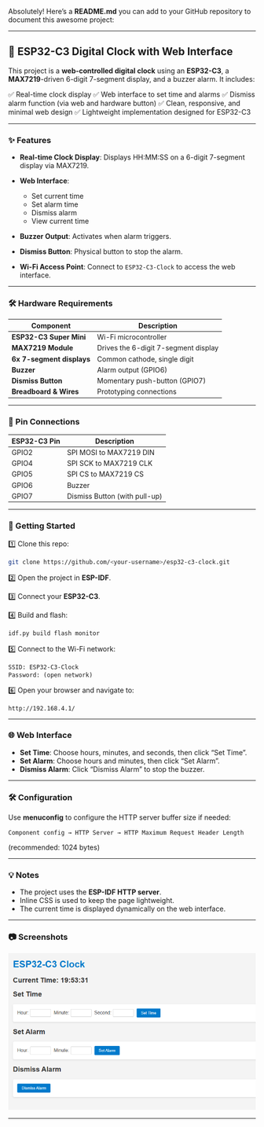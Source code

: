 Absolutely! Here’s a **README.md** you can add to your GitHub repository to document this awesome project:

---

## 📱 ESP32-C3 Digital Clock with Web Interface

This project is a **web-controlled digital clock** using an **ESP32-C3**, a **MAX7219**-driven 6-digit 7-segment display, and a buzzer alarm. It includes:

✅ Real-time clock display
✅ Web interface to set time and alarms
✅ Dismiss alarm function (via web and hardware button)
✅ Clean, responsive, and minimal web design
✅ Lightweight implementation designed for ESP32-C3

---

### ✨ Features

* **Real-time Clock Display**: Displays HH\:MM\:SS on a 6-digit 7-segment display via MAX7219.
* **Web Interface**:

  * Set current time
  * Set alarm time
  * Dismiss alarm
  * View current time
* **Buzzer Output**: Activates when alarm triggers.
* **Dismiss Button**: Physical button to stop the alarm.
* **Wi-Fi Access Point**: Connect to `ESP32-C3-Clock` to access the web interface.

---

### 🛠️ Hardware Requirements

| Component                 | Description                          |
| ------------------------- | ------------------------------------ |
| **ESP32-C3 Super Mini**   | Wi-Fi microcontroller                |
| **MAX7219 Module**        | Drives the 6-digit 7-segment display |
| **6x 7-segment displays** | Common cathode, single digit         |
| **Buzzer**                | Alarm output (GPIO6)                 |
| **Dismiss Button**        | Momentary push-button (GPIO7)        |
| **Breadboard & Wires**    | Prototyping connections              |

---

### 📌 Pin Connections

| ESP32-C3 Pin | Description                   |
| ------------ | ----------------------------- |
| GPIO2        | SPI MOSI to MAX7219 DIN       |
| GPIO4        | SPI SCK to MAX7219 CLK        |
| GPIO5        | SPI CS to MAX7219 CS          |
| GPIO6        | Buzzer                        |
| GPIO7        | Dismiss Button (with pull-up) |

---

### 🚀 Getting Started

1️⃣ Clone this repo:

```bash
git clone https://github.com/<your-username>/esp32-c3-clock.git
```

2️⃣ Open the project in **ESP-IDF**.

3️⃣ Connect your **ESP32-C3**.

4️⃣ Build and flash:

```bash
idf.py build flash monitor
```

5️⃣ Connect to the Wi-Fi network:

```
SSID: ESP32-C3-Clock
Password: (open network)
```

6️⃣ Open your browser and navigate to:

```
http://192.168.4.1/
```

---

### 🌐 Web Interface

* **Set Time**: Choose hours, minutes, and seconds, then click “Set Time”.
* **Set Alarm**: Choose hours and minutes, then click “Set Alarm”.
* **Dismiss Alarm**: Click “Dismiss Alarm” to stop the buzzer.

---

### 🛠️ Configuration

Use **menuconfig** to configure the HTTP server buffer size if needed:

```
Component config → HTTP Server → HTTP Maximum Request Header Length
```

(recommended: 1024 bytes)

---

### 💡 Notes

* The project uses the **ESP-IDF HTTP server**.
* Inline CSS is used to keep the page lightweight.
* The current time is displayed dynamically on the web interface.

---

### 📷 Screenshots

<img src ="assest\web_interface.png">

---


